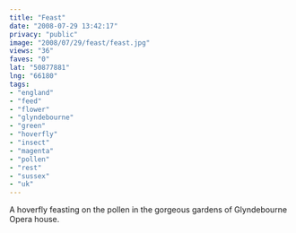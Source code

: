```yaml
---
title: "Feast"
date: "2008-07-29 13:42:17"
privacy: "public"
image: "2008/07/29/feast/feast.jpg"
views: "36"
faves: "0"
lat: "50877881"
lng: "66180"
tags:
- "england"
- "feed"
- "flower"
- "glyndebourne"
- "green"
- "hoverfly"
- "insect"
- "magenta"
- "pollen"
- "rest"
- "sussex"
- "uk"
---
```

A hoverfly feasting on the pollen in the gorgeous gardens of Glyndebourne Opera house.<a href="/photos/2008/07/29/feast"></a>
